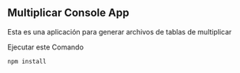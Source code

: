 

## Multiplicar Console App

Esta es una aplicación para generar archivos de tablas de
multiplicar

Ejecutar este Comando

```
npm install
```
